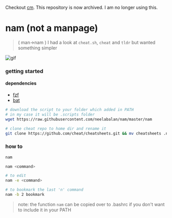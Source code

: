Checkout [cm](https://github.com/neelabalan/cm). This repository is now archived. I am no longer using this.


# nam (not a manpage)
> ( man->nam )
> I had a look at `cheat.sh`, `cheat` and `tldr` but wanted something simpler

![gif](https://i.imgur.com/HLEOrpV.gif)

### getting started

#### dependencies
- [fzf](https://github.com/junegunn/fzf)
- [bat](https://github.com/sharkdp/bat)

```bash
# download the script to your folder which added in PATH
# in my case it will be .scripts folder
wget https://raw.githubusercontent.com/neelabalan/nam/master/nam

# clone cheat repo to home dir and rename it
git clone https://github.com/cheat/cheatsheets.git && mv cheatsheets .nam
```

### how to 

```bash
nam

nam <command>

# to edit
nam -e <command>

# to bookmark the last 'n' command
nam -b 2 bookmark
```

> note: the function `nam` can be copied over to .bashrc if you don't want to include it in your PATH

